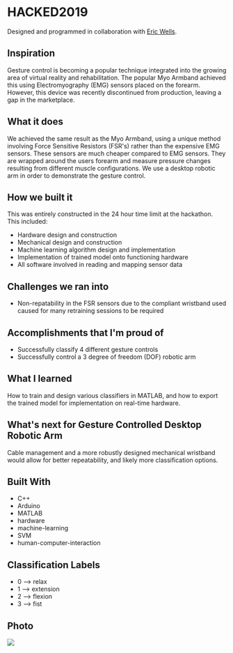 # HACKED2019
Designed and programmed in collaboration with [Eric Wells](https://github.com/Rico5678).

## Inspiration
Gesture control is becoming a popular technique integrated into the growing area of virtual reality and rehabilitation. The popular Myo Armband achieved this using Electromyography (EMG) sensors placed on the forearm. However, this device was recently discontinued from production, leaving a gap in the marketplace.

## What it does
We achieved the same result as the Myo Armband, using a unique method involving Force Sensitive Resistors (FSR's) rather than the expensive EMG sensors. These sensors are much cheaper compared to EMG sensors. They are wrapped around the users forearm and measure pressure changes resulting from different muscle configurations. We use a desktop robotic arm in order to demonstrate the gesture control.

## How we built it
This was entirely constructed in the 24 hour time limit at the hackathon. This included:

* Hardware design and construction
* Mechanical design and construction
* Machine learning algorithm design and implementation
* Implementation of trained model onto functioning hardware
* All software involved in reading and mapping sensor data

## Challenges we ran into
* Non-repatability in the FSR sensors due to the compliant wristband used caused for many retraining sessions to be required

## Accomplishments that I'm proud of
* Successfully classify 4 different gesture controls
* Successfully control a 3 degree of freedom (DOF) robotic arm

## What I learned
How to train and design various classifiers in MATLAB, and how to export the trained model for implementation on real-time hardware.

## What's next for Gesture Controlled Desktop Robotic Arm
Cable management and a more robustly designed mechanical wristband would allow for better repeatability, and likely more classification options.

## Built With
* C++
* Arduino
* MATLAB
* hardware
* machine-learning
* SVM
* human-computer-interaction

## Classification Labels
* 0 --> relax
* 1 --> extension
* 2 --> flexion
* 3 --> fist

## Photo
![](https://github.com/MarkSherstan/HACKED2019/blob/master/data/demoImage.png)
